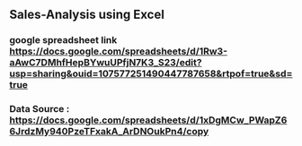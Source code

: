 ## Sales-Analysis using Excel
### google spreadsheet link https://docs.google.com/spreadsheets/d/1Rw3-aAwC7DMhfHepBYwuUPfjN7K3_S23/edit?usp=sharing&ouid=107577251490447787658&rtpof=true&sd=true



### Data Source : https://docs.google.com/spreadsheets/d/1xDgMCw_PWapZ66JrdzMy940PzeTFxakA_ArDNOukPn4/copy
